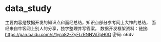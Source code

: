 # data_study
主要内容是数据开发的知识点和面经总结，知识点部分参考网上大神的总结，
面经来自牛客网上别人的分享，独字整理并写答案。
数据开发框架资料：链接: https://pan.baidu.com/s/1yna82-ZyFLrRNNViI7pH0Q  密码: o64v
